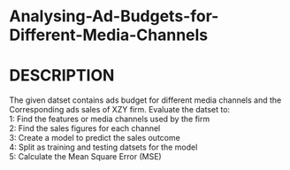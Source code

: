 # Analysing-Ad-Budgets-for-Different-Media-Channels

# DESCRIPTION<br>
The given datset contains ads budget for different media channels and the Corresponding ads sales of XZY firm. Evaluate the datset to:<br>
1: Find the features or media channels used by the firm<br>
2: Find the sales figures for each channel<br>
3: Create a model to predict the sales outcome<br>
4: Split as training and testing datsets for the model<br>
5: Calculate the Mean Square Error (MSE)
